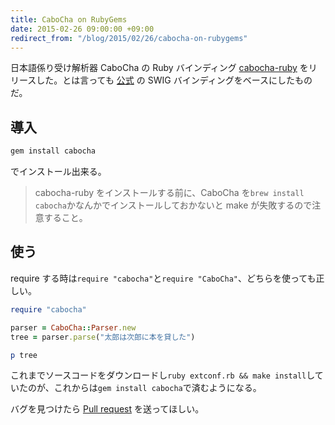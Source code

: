 ```yaml
---
title: CaboCha on RubyGems
date: 2015-02-26 09:00:00 +09:00
redirect_from: "/blog/2015/02/26/cabocha-on-rubygems"
---
```


日本語係り受け解析器 CaboCha の Ruby バインディング [cabocha-ruby](https://github.com/uetchy/cabocha-ruby) をリリースした。とは言っても [公式](https://code.google.com/p/cabocha/) の SWIG バインディングをベースにしたものだ。

## 導入

```bash
gem install cabocha
```

でインストール出来る。

> cabocha-ruby をインストールする前に、CaboCha を`brew install cabocha`かなんかでインストールしておかないと make が失敗するので注意すること。

## 使う

require する時は`require "cabocha"`と`require "CaboCha"`、どちらを使っても正しい。

```ruby
require "cabocha"

parser = CaboCha::Parser.new
tree = parser.parse("太郎は次郎に本を貸した")

p tree
```

これまでソースコードをダウンロードし`ruby extconf.rb && make install`していたのが、これからは`gem install cabocha`で済むようになる。

バグを見つけたら [Pull request](https://github.com/uetchy/cabocha-ruby/pulls) を送ってほしい。
